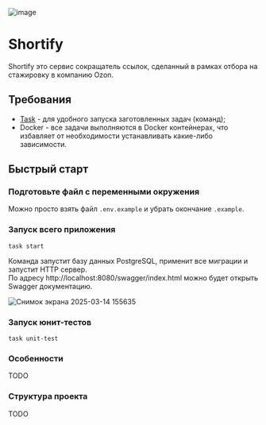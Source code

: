 ![image](https://github.com/user-attachments/assets/f8283937-70cd-451f-8468-120c8ac5e9a8)
# Shortify

Shortify это сервис сокращатель ссылок, сделанный в рамках отбора на стажировку в компанию Ozon.

## Требования

- [Task](https://taskfile.dev/installation/) - для удобного запуска заготовленных задач (команд);
- Docker - все задачи выполняются в Docker контейнерах, что избавляет от необходимости устанавливать какие-либо зависимости.

## Быстрый старт

### Подготовьте файл с переменными окружения

Можно просто взять файл `.env.example` и убрать окончание `.example`.

### Запуск всего приложения

```
task start
```

Команда запустит базу данных PostgreSQL, применит все миграции и запустит HTTP сервер.  
По адресу http://localhost:8080/swagger/index.html можно будет открыть Swagger документацию.

![Снимок экрана 2025-03-14 155635](https://github.com/user-attachments/assets/a89a772c-769c-40f0-b098-080a8f538ada)


### Запуск юнит-тестов

```
task unit-test
```

### Особенности

TODO

### Структура проекта

TODO
